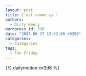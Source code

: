 ```yaml
---
layout: post
title: C'est comme ça !
authors:
  - Dirty Henry
wordpress_id: 390
date: "2007-06-27 12:52:00 +0200"
categories:
  - Catégories
tags:
  - Fun Friday
---
```


{% dailymotion xx3d6 %}
